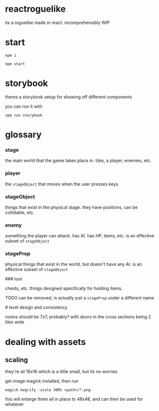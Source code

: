 # reactroguelike

its a roguelike made in react. incomprehensibly WIP


# start

`npm i`

`npm start`

# storybook

theres a storybook setup for showing off different components

you can run it with

`npm run storybook`


# glossary


### stage

the main world that the game takes place in. tiles, a player, enemies, etc.

### player

the `stageObject` that moves when the user presses keys.

### stageObject

things that exist in the physical stage. they have positions, can be collidable, etc.

### enemy

something the player can attack. has AI. has HP, items, etc. is an effective subset of `stageObject`

### stageProp

physical things that exist in the world, but doesn't have any AI. is an effective subset of `stageObject`

### loot

chests, etc. things designed specifically for holding items.

TODO can be removed, is actually just a `stageProp` under a different name



# level design and consistency

rooms should be 7x7, probably? with doors in the cross sections being 2 tiles wide


# dealing with assets

## scaling

they're all 16x16 which is a little small, but its no worries

get image magick installed, then run

`magick mogrify -scale 300% <path>/*.png`

this will enlarge them all in place to 48x48, and can then be used for whatever